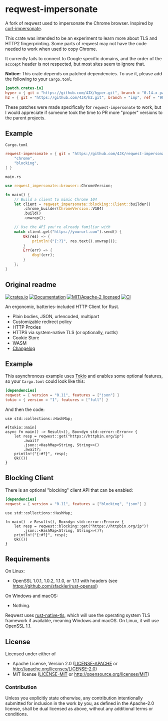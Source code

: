 # reqwest-impersonate

A fork of reqwest used to impersonate the Chrome browser. Inspired by [curl-impersonate](https://github.com/lwthiker/curl-impersonate).

This crate was intended to be an experiment to learn more about TLS and HTTP2 fingerprinting. Some parts of reqwest may not have the code needed to work when used to copy Chrome.

It currently fails to connect to Google specific domains, and the order of the `acccept` header is not respected, but most sites seem to ignore that.

**Notice:** This crate depends on patched dependencies. To use it, please add the following to your `Cargo.toml`.

```toml
[patch.crates-io]
hyper = { git = "https://github.com/4JX/hyper.git", branch = "0.14.x-patched", ref = "bd25359" }
h2 = { git = "https://github.com/4JX/h2.git", branch = "imp", ref = "90af7b9" }
```

These patches were made specifically for `reqwest-impersonate` to work, but I would appreciate if someone took the time to PR more "proper" versions to the parent projects.

## Example

`Cargo.toml`

```toml
reqwest-impersonate = { git = "https://github.com/4JX/reqwest-impersonate.git", default-features = false, features = [
    "chrome",
    "blocking",
] }
```

`main.rs`

```rs
use reqwest_impersonate::browser::ChromeVersion;

fn main() {
    // Build a client to mimic Chrome 104
    let client = reqwest_impersonate::blocking::Client::builder()
        .chrome_builder(ChromeVersion::V104)
        .build()
        .unwrap();

    // Use the API you're already familiar with
    match client.get("https://yoururl.com").send() {
        Ok(res) => {
            println!("{:?}", res.text().unwrap());
        }
        Err(err) => {
            dbg!(err);
        }
    };
}
```

## Original readme

[![crates.io](https://img.shields.io/crates/v/reqwest.svg)](https://crates.io/crates/reqwest)
[![Documentation](https://docs.rs/reqwest/badge.svg)](https://docs.rs/reqwest)
[![MIT/Apache-2 licensed](https://img.shields.io/crates/l/reqwest.svg)](./LICENSE-APACHE)
[![CI](https://github.com/seanmonstar/reqwest/workflows/CI/badge.svg)](https://github.com/seanmonstar/reqwest/actions?query=workflow%3ACI)

An ergonomic, batteries-included HTTP Client for Rust.

- Plain bodies, JSON, urlencoded, multipart
- Customizable redirect policy
- HTTP Proxies
- HTTPS via system-native TLS (or optionally, rustls)
- Cookie Store
- WASM
- [Changelog](CHANGELOG.md)

## Example

This asynchronous example uses [Tokio](https://tokio.rs) and enables some
optional features, so your `Cargo.toml` could look like this:

```toml
[dependencies]
reqwest = { version = "0.11", features = ["json"] }
tokio = { version = "1", features = ["full"] }
```

And then the code:

```rust,no_run
use std::collections::HashMap;

#[tokio::main]
async fn main() -> Result<(), Box<dyn std::error::Error>> {
    let resp = reqwest::get("https://httpbin.org/ip")
        .await?
        .json::<HashMap<String, String>>()
        .await?;
    println!("{:#?}", resp);
    Ok(())
}
```

## Blocking Client

There is an optional "blocking" client API that can be enabled:

```toml
[dependencies]
reqwest = { version = "0.11", features = ["blocking", "json"] }
```

```rust,no_run
use std::collections::HashMap;

fn main() -> Result<(), Box<dyn std::error::Error>> {
    let resp = reqwest::blocking::get("https://httpbin.org/ip")?
        .json::<HashMap<String, String>>()?;
    println!("{:#?}", resp);
    Ok(())
}
```

## Requirements

On Linux:

- OpenSSL 1.0.1, 1.0.2, 1.1.0, or 1.1.1 with headers (see <https://github.com/sfackler/rust-openssl>)

On Windows and macOS:

- Nothing.

Reqwest uses [rust-native-tls](https://github.com/sfackler/rust-native-tls),
which will use the operating system TLS framework if available, meaning Windows
and macOS. On Linux, it will use OpenSSL 1.1.

## License

Licensed under either of

- Apache License, Version 2.0 ([LICENSE-APACHE](LICENSE-APACHE) or <http://apache.org/licenses/LICENSE-2.0>)
- MIT license ([LICENSE-MIT](LICENSE-MIT) or <http://opensource.org/licenses/MIT>)

### Contribution

Unless you explicitly state otherwise, any contribution intentionally submitted
for inclusion in the work by you, as defined in the Apache-2.0 license, shall
be dual licensed as above, without any additional terms or conditions.
